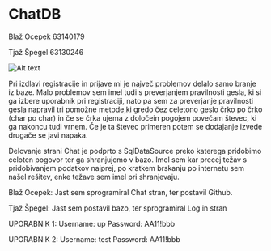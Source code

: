 # ChatDB
Blaž Ocepek 63140179 

Tjaž Špegel 63130246

![Alt text](http://image.prntscr.com/image/8a93284f4fa34483a78ae99275917022.png)

Pri izdlavi registracije in prijave mi je največ problemov delalo samo branje iz baze. Malo problemov sem imel tudi s preverjanjem pravilnosti gesla, ki si ga izbere uporabnik pri registraciji, nato pa sem za preverjanje pravilnosti gesla napravil tri pomožne metode,ki gredo čez celetono geslo črko po črko (char po char) in če se črka ujema z določein pogojem povečam števec, ki ga nakoncu tudi vrnem. Če je ta števec primeren potem se dodajanje izvede drugače se javi napaka.

Delovanje strani Chat je podprto s SqlDataSource preko katerega pridobimo celoten pogovor ter ga shranjujemo v bazo.
Imel sem kar precej težav s pridobivanjem podatkov najprej, po kratkem brskanju po internetu sem našel rešitev, enke težave sem imel pri shranjevaju.

Blaž Ocepek: Jast sem sprogramiral Chat stran, ter postavil Github.

Tjaž Špegel: Jast sem postavil bazo, ter sprogramiral Log in stran

UPORABNIK 1:
Username: up
Password: AA11!bbb

UPORABNIK 2:
Username: test
Password: AA11!bbb
